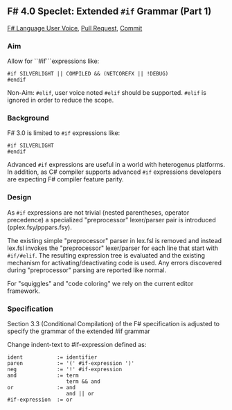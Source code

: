 ## F# 4.0 Speclet: Extended ``#if`` Grammar (Part 1)

[F# Language User Voice](https://fslang.uservoice.com/forums/245727-f-language/suggestions/6079342-allow-extended-if-grammar), [Pull Request](https://github.com/dotnet/fsharp/pull/55/), [Commit](https://github.com/dotnet/fsharp/commit/438eae21c91d8648f88ea8b343640b1b60460fad)

### Aim

Allow for ``#if```expressions like:

    #if SILVERLIGHT || COMPILED && (NETCOREFX || !DEBUG)
    #endif

Non-Aim: ``#elif``, user voice noted ``#elif`` should be supported. ``#elif`` is ignored in order to reduce the scope.

### Background

F# 3.0 is limited to ``#if`` expressions like:

    #if SILVERLIGHT
    #endif

Advanced ``#if`` expressions are useful in a world with heterogenus platforms. In addition, as C# compiler supports advanced ``#if`` expressions developers are expecting F# compiler feature parity.

### Design

As ``#if`` expressions are not trivial (nested parentheses, operator precedence) a specialized "preprocessor" lexer/parser pair is introduced (pplex.fsy/pppars.fsy).

The existing simple "preprocessor" parser in lex.fsl is removed and instead lex.fsl invokes the "preprocessor" lexer/parser for each line that start with ``#if/#elif``. The resulting expression tree is evaluated and the existing mechanism for activating/deactivating code is used. Any errors discovered during "preprocessor" parsing are reported like normal.

For "squiggles" and "code coloring" we rely on the current editor framework. 

### Specification

Section 3.3 (Conditional Compilation) of the F# specification is adjusted to specify the grammar of the extended #if grammar

Change indent-text to #if-expression defined as:

    ident           := identifier
    paren           := '(' #if-expression ')'
    neg             := '!' #if-expression
    and             := term
                       term && and
    or              := and
                       and || or
    #if-expression  := or
